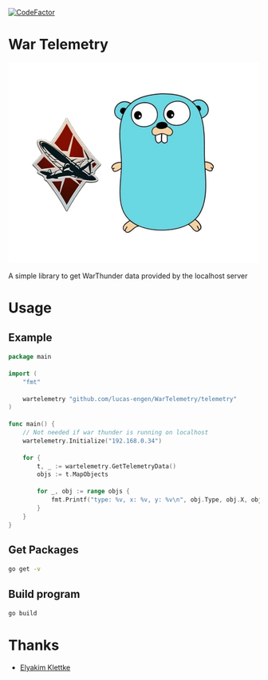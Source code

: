 [![CodeFactor](https://www.codefactor.io/repository/github/lucas-engen/wartelemetry/badge)](https://www.codefactor.io/repository/github/lucas-engen/wartelemetry)

# War Telemetry

![](logo.jpg)

A simple library to get WarThunder data provided by the localhost server

# Usage

## Example
```go
package main

import (
	"fmt"

	wartelemetry "github.com/lucas-engen/WarTelemetry/telemetry"
)

func main() {
	// Not needed if war thunder is running on localhost
	wartelemetry.Initialize("192.168.0.34")

	for {
		t, _ := wartelemetry.GetTelemetryData()
		objs := t.MapObjects

		for _, obj := range objs {
			fmt.Printf("type: %v, x: %v, y: %v\n", obj.Type, obj.X, obj.Y)
		}
	}
}
```

## Get Packages
```sh
go get -v
```

## Build program
```sh
go build
```

# Thanks
- [Elyakim Klettke](https://github.com/elyakimklettke)
